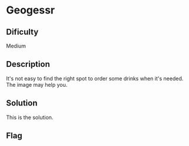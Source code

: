 # Geogessr

## Dificulty

Medium

## Description

It's not easy to find the right spot to order some drinks when it's needed. The image may help you.

## Solution

This is the solution.

## Flag

